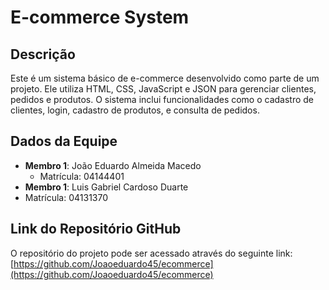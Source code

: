 # E-commerce System

## Descrição

Este é um sistema básico de e-commerce desenvolvido como parte de um projeto. Ele utiliza HTML, CSS, JavaScript e JSON para gerenciar clientes, pedidos e produtos. O sistema inclui funcionalidades como o cadastro de clientes, login, cadastro de produtos, e consulta de pedidos.

## Dados da Equipe

- **Membro 1**: João Eduardo Almeida Macedo
  - Matrícula: 04144401
- **Membro 1**: Luis Gabriel Cardoso Duarte
- Matrícula: 04131370
  
## Link do Repositório GitHub

O repositório do projeto pode ser acessado através do seguinte link:  
[https://github.com/Joaoeduardo45/ecommerce](https://github.com/Joaoeduardo45/ecommerce)
